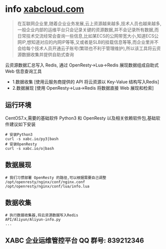 # info [xabcloud.com](https://xabcloud.com)
>在互联网企业里,随着企业业务发展,云上资源越来越多,技术人员也越来越多,一般企业内部的运维平台只会记录关键的资源数据,并不会记录所有数据,而日常技术交流经常会查询一些信息,比如某ECS的公网带宽大小,知道ECS公网IP,想知道对应的内网IP等等,又或者是SLB的挂载信息等等,而企业里并不会给每个技术人员开通云子账号(繁琐也不利于管理维护),所以该工具将云资源数据收集并提供自助式查询

云资源数据汇总写入 Redis, 通过 OpenResty->Lua->Redis 展现数据组成自助式 Web 信息查询工具

- 1.数据收集 [使用云服务商提供的 API 将云资源以 Key-Value 结构写入Redis]
- 2.数据展现 [使用 OpenResty->Lua->Redis 将数据直接 Web 展现和检索]

## 运行环境

CentOS7.x,需要的基础软件 Python3 和 OpenResty 以及相关依赖软件包,基础软件建议如下安装

```
# 安装Python3
curl -s xabc.io/py3|bash 
# 安装OpenResty
curl -s xabc.io/o|bash 
```

## 数据展现

```
# 我们习惯部署 OpenResty 的路径,可以根据需要自己调整
/opt/openresty/nginx/conf/nginx.conf
/opt/openresty/nginx/conf/lua/info.lua
```

## 数据收集

```
# 执行数据收集器,将云资源数据写入Redis
API/Aliyun/Aliyun-info.py 
...
```

## XABC 企业运维管控平台 QQ 群号: 839212346
